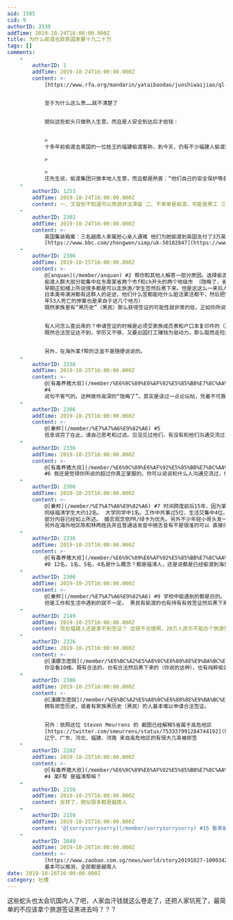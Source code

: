 ```yaml
---
aid: 1585
cid: 9
authorID: 2330
addTime: 2019-10-24T16:00:00.000Z
title: 为什么偷渡去欧美国家要十几二十万
tags: []
comments:
    -
        authorID: 1
        addTime: 2019-10-24T16:00:00.000Z
        content: >-
            [https://www.rfa.org/mandarin/yataibaodao/junshiwaijiao/ql-10252019071212.html](https://www.rfa.org/mandarin/yataibaodao/junshiwaijiao/ql-10252019071212.html)


            至于为什么这么贵……就不清楚了


            貌似这些蛇头只做熟人生意，而且是人安全到达后才给钱：


            >
            十多年前偷渡去美国的一位姓王的福建偷渡客称，到今天，仍有不少福建人偷渡到欧美国家打工，以他2004年的偷渡经验，偷渡到美国或加拿大，偷渡集团收费为50万元人民币，去英国21万元，去西班牙12万元。福建居民庄先生告诉本台，安排偷渡的人员集中在福清、长乐及连江三地，偷渡者通过蛇头安排抵达偷渡国之后，再由国内家属付钱。他说：“逃出去，偷渡的人我们也有耳闻。他们蛇头都是各个村都熟悉的人，因为他们（村民）没这么多钱，我们了解到的情况就是出去了，人安全了，然后打电话回来，（蛇头）到家里收钱。不然他们风险太多，路上各种风险都存在，就是成功以后才给钱。一般情况都是延续这种状况。福建这边都是福清、连江、长乐，主要就是这些地方。”

            > 

            >
            庄先生说，偷渡集团只做本地人生意，而且都是熟客：“他们自己的安全保护等各方面做得还可以，这种方式都是做熟人生意，这种方式是人安全了打电话回来，让家里面筹钱给谁。他们自己接头。陌生人没法交易。所以他们一波一波都是扎堆的，一个地方的。没有怎么间断过。”
    -
        authorID: 1253
        addTime: 2019-10-24T16:00:00.000Z
        content: 一、文盲到不知道可以旅游非法滞留 二、不单单是偷渡，可能是黑工 三、其它我无法理解的奇葩理由
    -
        authorID: 2302
        addTime: 2019-10-24T16:00:00.000Z
        content: >-
            英国集装箱案：三名越南人家属担心亲人遇难 他们为她偷渡到英国支付了3万英镑。
            [https://www.bbc.com/zhongwen/simp/uk-50182847](https://www.bbc.com/zhongwen/simp/uk-50182847)
    -
        authorID: 2306
        addTime: 2019-10-25T16:00:00.000Z
        content: >-
            @[anquan](/member/anquan) #2 帮你和其他人解答一部分原因。选择偷渡最主要的原因就是：无法获得合法签证。
            偷渡人群大部分能集中在东南某省两个市f和ch开头的两个地级市 （隐晦了，省的有人怪我地图炮）
            早期正如楼上所说很多都是可以走旅游/学生签然后黑下来。但是这这么一来后人的道路基本断绝。
            日本美帝澳洲都有这群人的足迹，他们什么苦都能吃什么脏活累活都干，然后把钱寄回家。但是一批又一批的黑民操作使得这几个地区，甚至扩大到这省和周边省份都被英美澳等国家列入高危地区（移民倾向严重）。因此这个地区户口的人想要获得合法签证变得越来越难，尤其是在旅游和学生签证的审查上这几个地区都是加倍严格的。（2000
            年53人死亡的惨案也是来自于这几个地方）
            既然家族里有“黑历史”（黑民）那么获得签证的可能性就非常的低，正如你所说的第二条黑工的存在，越来越多的难以获得合法签证的可能性就越来越低。同时这些地区的人很大一部分从高中开始就准备借钱出国打工。学历水平平均来说能完成本科学历就很不错了，大部分高中二年级出国以后就开始漫长的黑工旅途。而且这个生存方式是一直存在，甚至蔚然成风。


            有人问怎么查出来的？申请签证的时候是必须交家族成员表和户口本复印件的（那几个地区必须交公证后的复印件），因此很难不被检索出来。
            既然合法签证达不到，学历又不够，又要出国打工赚钱为驱动力，那么铤而走险选择偷渡就成为最后一个选项。也因此费用十分巨大。


            另外，在海外某f帮的泛滥不是随便说说的。
    -
        authorID: 2336
        addTime: 2019-10-25T16:00:00.000Z
        content: >-
            @[有毒养猪大叔](/member/%E6%9C%89%E6%AF%92%E5%85%BB%E7%8C%AA%E5%A4%A7%E5%8F%94)
            #4
            说句不客气的。这种故作高深的“隐晦了”。其实是读过一点论坛帖，凭着不可靠的记忆，随便胡诌一下。东南某省根本没有ch开头的地级市。福清、长乐、连江都是福州下辖的县级行政区。
    -
        authorID: 2306
        addTime: 2019-10-25T16:00:00.000Z
        content: >-
            @[秦邦](/member/%E7%A7%A6%E9%82%A6) #5
            信息说完了在此，请自己思考和过滤。见没见过他们，有没有和他们沟通交流过，甚至我是不是其中之一员，请自主分析。 言尽于此。
    -
        authorID: 2336
        addTime: 2019-10-25T16:00:00.000Z
        content: >-
            @[有毒养猪大叔](/member/%E6%9C%89%E6%AF%92%E5%85%BB%E7%8C%AA%E5%A4%A7%E5%8F%94)
            #6 我还是觉得你所说的超过你真正掌握的。你可以说说和什么人沟通交流过，他们说了什么。个例本身也很有趣。
    -
        authorID: 2306
        addTime: 2019-10-25T16:00:00.000Z
        content: >-
            @[秦邦](/member/%E7%A7%A6%E9%82%A6) #7 时间跨度前后15年，因为某高中的关系，此学校于我有交集者
            同级福清学生大约12名。 大学同学中1名。工作中共事过5位，生活交集中4位。 已知洗白黑民2位（状态从来不会说，除非洗白）
            部分内容已经如上所述。 婚恋观念依PR/绿卡为优先。另外不少年轻小哥头发一律稻草黄，开口“撒女内几倍”
            另外在海外地区陈和林两姓氏并且普通话发音中翘舌音有不是很准的可以 直接归类。
    -
        authorID: 2336
        addTime: 2019-10-25T16:00:00.000Z
        content: >-
            @[有毒养猪大叔](/member/%E6%9C%89%E6%AF%92%E5%85%BB%E7%8C%AA%E5%A4%A7%E5%8F%94)
            #8 12名，1名，5名，4名是什么概念？都是福清人，还是说都是已经偷渡到海外的福清人？
    -
        authorID: 2306
        addTime: 2019-10-25T16:00:00.000Z
        content: >-
            @[秦邦](/member/%E7%A7%A6%E9%82%A6) #9 学校中能遇到的都是白的。（持有有效签证中）
            但是工作和生活中遇到的就不一定。 黑民有偷渡的也有持有有效签证然后黑下来的。 洗白就是偷渡/黑下来的 找到有合法身份的人结婚生小孩。
    -
        authorID: 2149
        addTime: 2019-10-25T16:00:00.000Z
        content: 现在福建人还是拿不到签证？ 这很不合理啊，20万人民币不能办个旅游签证？ 旅游签证需要多少钱？
    -
        authorID: 2336
        addTime: 2019-10-25T16:00:00.000Z
        content: >-
            @[漢娜怎麼說](/member/%E6%BC%A2%E5%A8%9C%E6%80%8E%E9%BA%BC%E8%AA%AA) #11
            你没看10楼。既有合法的，也有合法然后黑下来的（你说的这种），也有纯粹偷渡的。
    -
        authorID: 2306
        addTime: 2019-10-25T16:00:00.000Z
        content: >-
            @[漢娜怎麼說](/member/%E6%BC%A2%E5%A8%9C%E6%80%8E%E9%BA%BC%E8%AA%AA) #11
            拥有拒签历史，或者有家族黑历史（黑民）的人基本难以申请合法签证。


            另外：依照这位 Steven Meurrens 的 截图已经解释5省属于高危地区
            [https://twitter.com/smeurrens/status/753337991284744192](https://twitter.com/smeurrens/status/753337991284744192)
            辽宁、广东、河北、福建、河南 来自高危地区的有很大几率被拒签
    -
        authorID: 2202
        addTime: 2019-10-25T16:00:00.000Z
        content: >-
            @[有毒养猪大叔](/member/%E6%9C%89%E6%AF%92%E5%85%BB%E7%8C%AA%E5%A4%A7%E5%8F%94)
            #4 某F帮 是福清帮嘛？
    -
        authorID: 2156
        addTime: 2019-10-25T16:00:00.000Z
        content: 反转了，貌似很多都是越南人
    -
        authorID: 2158
        addTime: 2019-10-25T16:00:00.000Z
        content: '@[sorrysorrysorry](/member/sorrysorrysorry) #15 看来被胡主编玩了一手'
    -
        authorID: 2049
        addTime: 2019-10-26T16:00:00.000Z
        content: >-
            [https://www.zaobao.com.sg/news/world/story20191027-1000342](https://www.zaobao.com.sg/news/world/story20191027-1000342)
            基本可以推测，全部都是越南人
date: 2019-10-26T16:00:00.000Z
category: 吐槽
---
```


这些蛇头也太会坑国内人了吧，人家血汗钱就这么卷走了，还把人家坑死了，最简单的不应该拿个旅游签证黑进去吗？？？
